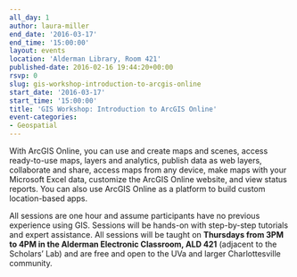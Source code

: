 ```yaml
---
all_day: 1
author: laura-miller
end_date: '2016-03-17'
end_time: '15:00:00'
layout: events
location: 'Alderman Library, Room 421'
published-date: 2016-02-16 19:44:20+00:00
rsvp: 0
slug: gis-workshop-introduction-to-arcgis-online
start_date: '2016-03-17'
start_time: '15:00:00'
title: 'GIS Workshop: Introduction to ArcGIS Online'
event-categories:
- Geospatial
---
```


With ArcGIS Online, you can use and create maps and scenes, access ready-to-use maps, layers and analytics, publish data as web layers, collaborate and share, access maps from any device, make maps with your Microsoft Excel data, customize the ArcGIS Online website, and view status reports. You can also use ArcGIS Online as a platform to build custom location-based apps.

All sessions are one hour and assume participants have no previous experience using GIS. Sessions will be hands-on with step-by-step tutorials and expert assistance. All sessions will be taught on **Thursdays from 3PM to 4PM in the Alderman Electronic Classroom, ALD 421** (adjacent to the Scholars’ Lab) and are free and open to the UVa and larger Charlottesville community.




